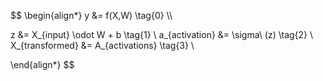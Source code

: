 $$
\begin{align*}
y &= f(X,W)                     \tag{0} \\\\

z &= X_{input} \odot W + b              \tag{1} \\
a_{activation} &= \sigma\ (z)   \tag{2} \\
X_{transformed} &= A_{activations}      \tag{3} \\

\end{align*}
$$